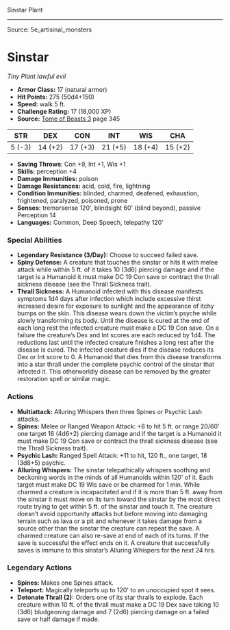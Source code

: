 <MonsterName/>Sinstar</MonsterName>
<CreatureType/>Plant</CreatureType>



---

Source: 5e_artisinal_monsters

# Sinstar

*Tiny* *Plant* *lawful evil*

- **Armor Class:** 17 (natural armor)
- **Hit Points:** 275 (50d4+150)
- **Speed:** walk 5 ft.
- **Challenge Rating:** 17 (18,000 XP)
- **Source:** [Tome of Beasts 3](https://koboldpress.com/kpstore/product/tome-of-beasts-3-for-5th-edition/) page 345

| STR | DEX | CON | INT | WIS | CHA |
| --- | --- | --- | --- | --- | --- |
| 5 (-3) | 14 (+2) | 17 (+3) | 21 (+5) | 18 (+4) | 15 (+2) |

- **Saving Throws**: Con +9, Int +1, Wis +1
- **Skills:** perception +4
- **Damage Immunities:** poison
- **Damage Resistances:** acid, cold, fire, lightning
- **Condition Immunities:** blinded, charmed, deafened, exhaustion, frightened, paralyzed, poisoned, prone
- **Senses:** tremorsense 120', blindsight 60' (blind beyond), passive Perception 14
- **Languages:** Common, Deep Speech, telepathy 120'

### Special Abilities

- **Legendary Resistance (3/Day):** Choose to succeed failed save.
- **Spiny Defense:** A creature that touches the sinstar or hits it with melee attack while within 5 ft. of it takes 10 (3d6) piercing damage and if the target is a Humanoid it must make DC 19 Con save or contract the thrall sickness disease (see the Thrall Sickness trait).
- **Thrall Sickness:** A Humanoid infected with this disease manifests symptoms 1d4 days after infection which include excessive thirst increased desire for exposure to sunlight and the appearance of itchy bumps on the skin. This disease wears down the victim’s psyche while slowly transforming its body. Until the disease is cured at the end of each long rest the infected creature must make a DC 19 Con save. On a failure the creature’s Dex and Int scores are each reduced by 1d4. The reductions last until the infected creature finishes a long rest after the disease is cured. The infected creature dies if the disease reduces its Dex or Int score to 0. A Humanoid that dies from this disease transforms into a star thrall under the complete psychic control of the sinstar that infected it. This otherworldly disease can be removed by the greater restoration spell or similar magic.

### Actions

- **Multiattack:** Alluring Whispers then three Spines or Psychic Lash attacks.
- **Spines:** Melee or Ranged Weapon Attack: +8 to hit 5 ft. or range 20/60' one target 16 (4d6+2) piercing damage and if the target is a Humanoid it must make DC 19 Con save or contract the thrall sickness disease (see the Thrall Sickness trait).
- **Psychic Lash:** Ranged Spell Attack: +11 to hit, 120 ft., one target, 18 (3d8+5) psychic.
- **Alluring Whispers:** The sinstar telepathically whispers soothing and beckoning words in the minds of all Humanoids within 120' of it. Each target must make DC 19 Wis save or be charmed for 1 min. While charmed a creature is incapacitated and if it is more than 5 ft. away from the sinstar it must move on its turn toward the sinstar by the most direct route trying to get within 5 ft. of the sinstar and touch it. The creature doesn’t avoid opportunity attacks but before moving into damaging terrain such as lava or a pit and whenever it takes damage from a source other than the sinstar the creature can repeat the save. A charmed creature can also re-save at end of each of its turns. If the save is successful the effect ends on it. A creature that successfully saves is immune to this sinstar’s Alluring Whispers for the next 24 hrs.



### Legendary Actions

- **Spines:** Makes one Spines attack.
- **Teleport:** Magically teleports up to 120' to an unoccupied spot it sees.
- **Detonate Thrall (2):** Orders one of its star thralls to explode. Each creature within 10 ft. of the thrall must make a DC 19 Dex save taking 10 (3d6) bludgeoning damage and 7 (2d6) piercing damage on a failed save or half damage if made.


